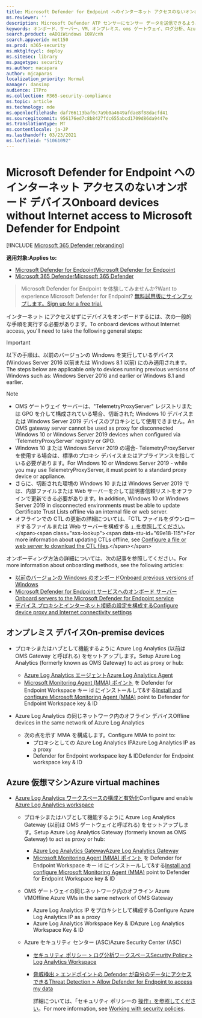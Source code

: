 ```yaml
---
title: Microsoft Defender for Endpoint へのインターネット アクセスのないオンボード デバイス
ms.reviewer: ''
description: Microsoft Defender ATP センサーにセンサー データを送信できるよう、インターネット にアクセスしないオンボード デバイス
keywords: オンボード、サーバー、VM、オンプレミス、oms ゲートウェイ、ログ分析、Azure ログ分析、mma
search.product: eADQiWindows 10XVcnh
search.appverid: met150
ms.prod: m365-security
ms.mktglfcycl: deploy
ms.sitesec: library
ms.pagetype: security
ms.author: macapara
author: mjcaparas
localization_priority: Normal
manager: dansimp
audience: ITPro
ms.collection: M365-security-compliance
ms.topic: article
ms.technology: mde
ms.openlocfilehash: daf766113baf6c7a9b0a4649afdae8f88dacfd41
ms.sourcegitcommit: 956176ed7c8b8427fdc655abcd1709d86da9447e
ms.translationtype: MT
ms.contentlocale: ja-JP
ms.lasthandoff: 03/23/2021
ms.locfileid: "51061092"
---
```

# <a name="onboard-devices-without-internet-access-to-microsoft-defender-for-endpoint"></a><span data-ttu-id="69e18-104">Microsoft Defender for Endpoint へのインターネット アクセスのないオンボード デバイス</span><span class="sxs-lookup"><span data-stu-id="69e18-104">Onboard devices without Internet access to Microsoft Defender for Endpoint</span></span>

[!INCLUDE [Microsoft 365 Defender rebranding](../../includes/microsoft-defender.md)]


<span data-ttu-id="69e18-105">**適用対象:**</span><span class="sxs-lookup"><span data-stu-id="69e18-105">**Applies to:**</span></span>
- [<span data-ttu-id="69e18-106">Microsoft Defender for Endpoint</span><span class="sxs-lookup"><span data-stu-id="69e18-106">Microsoft Defender for Endpoint</span></span>](https://go.microsoft.com/fwlink/p/?linkid=2146631)
- [<span data-ttu-id="69e18-107">Microsoft 365 Defender</span><span class="sxs-lookup"><span data-stu-id="69e18-107">Microsoft 365 Defender</span></span>](https://go.microsoft.com/fwlink/?linkid=2118804)

> <span data-ttu-id="69e18-108">Microsoft Defender for Endpoint を体験してみませんか?</span><span class="sxs-lookup"><span data-stu-id="69e18-108">Want to experience Microsoft Defender for Endpoint?</span></span> [<span data-ttu-id="69e18-109">無料試用版にサインアップします。</span><span class="sxs-lookup"><span data-stu-id="69e18-109">Sign up for a free trial.</span></span>](https://www.microsoft.com/microsoft-365/windows/microsoft-defender-atp?ocid=docs-wdatp-exposedapis-abovefoldlink)


<span data-ttu-id="69e18-110">インターネット にアクセスせずにデバイスをオンボードするには、次の一般的な手順を実行する必要があります。</span><span class="sxs-lookup"><span data-stu-id="69e18-110">To onboard devices without Internet access, you'll need to take the following general steps:</span></span>

> [!IMPORTANT] 
> <span data-ttu-id="69e18-111">以下の手順は、以前のバージョンの Windows を実行しているデバイス (Windows Server 2016 以前または Windows 8.1 以前) にのみ適用されます。</span><span class="sxs-lookup"><span data-stu-id="69e18-111">The steps below are applicable only to devices running previous versions of Windows such as: Windows Server 2016 and earlier or Windows 8.1 and earlier.</span></span>

> [!NOTE]
> - <span data-ttu-id="69e18-112">OMS ゲートウェイ サーバーは、"TelemetryProxyServer" レジストリまたは GPO を介して構成されている場合、切断された Windows 10 デバイスまたは Windows Server 2019 デバイスのプロキシとして使用できません。</span><span class="sxs-lookup"><span data-stu-id="69e18-112">An OMS gateway server cannot be used as proxy for disconnected Windows 10 or Windows Server 2019 devices when configured via 'TelemetryProxyServer' registry or GPO.</span></span>
> - <span data-ttu-id="69e18-113">Windows 10 または Windows Server 2019 の場合- TelemetryProxyServer を使用する場合は、標準のプロキシ デバイスまたはアプライアンスを指している必要があります。</span><span class="sxs-lookup"><span data-stu-id="69e18-113">For Windows 10 or Windows Server 2019 - while you may use TelemetryProxyServer, it must point to a standard proxy device or appliance.</span></span>
> - <span data-ttu-id="69e18-114">さらに、切断された環境の Windows 10 または Windows Server 2019 では、内部ファイルまたは Web サーバーを介して証明書信頼リストをオフラインで更新できる必要があります。</span><span class="sxs-lookup"><span data-stu-id="69e18-114">In addition, Windows 10 or Windows Server 2019 in disconnected environments must be able to update Certificate Trust Lists offline via an internal file or web server.</span></span>
> - <span data-ttu-id="69e18-115">オフラインでの CTL の更新の詳細については、「CTL ファイルをダウンロードするファイルまたは Web サーバーを構成する [」を参照してください](https://docs.microsoft.com/previous-versions/windows/it-pro/windows-server-2012-r2-and-2012/dn265983(v=ws.11)#configure-a-file-or-web-server-to-download-the-ctl-files)。</span><span class="sxs-lookup"><span data-stu-id="69e18-115">For more information about updating CTLs offline, see [Configure a file or web server to download the CTL files](https://docs.microsoft.com/previous-versions/windows/it-pro/windows-server-2012-r2-and-2012/dn265983(v=ws.11)#configure-a-file-or-web-server-to-download-the-ctl-files).</span></span>

<span data-ttu-id="69e18-116">オンボーディング方法の詳細については、次の記事を参照してください。</span><span class="sxs-lookup"><span data-stu-id="69e18-116">For more information about onboarding methods, see the following articles:</span></span>
- [<span data-ttu-id="69e18-117">以前のバージョンの Windows のオンボード</span><span class="sxs-lookup"><span data-stu-id="69e18-117">Onboard previous versions of Windows</span></span>](https://docs.microsoft.com/microsoft-365/security/defender-endpoint/onboard-downlevel)
- [<span data-ttu-id="69e18-118">Microsoft Defender for Endpoint サービスへのオンボード サーバー</span><span class="sxs-lookup"><span data-stu-id="69e18-118">Onboard servers to the Microsoft Defender for Endpoint service</span></span>](https://docs.microsoft.com/microsoft-365/security/defender-endpoint/configure-server-endpoints#windows-server-2008-r2-sp1--windows-server-2012-r2-and-windows-server-2016)
- [<span data-ttu-id="69e18-119">デバイス プロキシとインターネット接続の設定を構成する</span><span class="sxs-lookup"><span data-stu-id="69e18-119">Configure device proxy and Internet connectivity settings</span></span>](https://docs.microsoft.com/microsoft-365/security/defender-endpoint/configure-proxy-internet#configure-the-proxy-server-manually-using-a-registry-based-static-proxy)

## <a name="on-premise-devices"></a><span data-ttu-id="69e18-120">オンプレミス デバイス</span><span class="sxs-lookup"><span data-stu-id="69e18-120">On-premise devices</span></span>

- <span data-ttu-id="69e18-121">プロキシまたはハブとして機能するように Azure Log Analytics (以前は OMS Gateway と呼ばれる) をセットアップします。</span><span class="sxs-lookup"><span data-stu-id="69e18-121">Setup Azure Log Analytics (formerly known as OMS Gateway) to act as proxy or hub:</span></span>
  - [<span data-ttu-id="69e18-122">Azure Log Analytics エージェント</span><span class="sxs-lookup"><span data-stu-id="69e18-122">Azure Log Analytics Agent</span></span>](https://docs.microsoft.com/azure/azure-monitor/platform/gateway#download-the-log-analytics-gateway)
  - <span data-ttu-id="69e18-123">[Microsoft Monitoring Agent (MMA) ポイント](configure-server-endpoints.md#install-and-configure-microsoft-monitoring-agent-mma-to-report-sensor-data-to-microsoft-defender-for-endpoint) を Defender for Endpoint Workspace キー id にインストールして&する</span><span class="sxs-lookup"><span data-stu-id="69e18-123">[Install and configure Microsoft Monitoring Agent (MMA)](configure-server-endpoints.md#install-and-configure-microsoft-monitoring-agent-mma-to-report-sensor-data-to-microsoft-defender-for-endpoint) point to Defender for Endpoint Workspace key & ID</span></span>

- <span data-ttu-id="69e18-124">Azure Log Analytics の同じネットワーク内のオフライン デバイス</span><span class="sxs-lookup"><span data-stu-id="69e18-124">Offline devices in the same network of Azure Log Analytics</span></span>
  -  <span data-ttu-id="69e18-125">次の点を示す MMA を構成します。</span><span class="sxs-lookup"><span data-stu-id="69e18-125">Configure MMA to point to:</span></span>
     - <span data-ttu-id="69e18-126">プロキシとしての Azure Log Analytics IP</span><span class="sxs-lookup"><span data-stu-id="69e18-126">Azure Log Analytics IP as a proxy</span></span>
     - <span data-ttu-id="69e18-127">Defender for Endpoint workspace key & ID</span><span class="sxs-lookup"><span data-stu-id="69e18-127">Defender for Endpoint workspace key & ID</span></span>

## <a name="azure-virtual-machines"></a><span data-ttu-id="69e18-128">Azure 仮想マシン</span><span class="sxs-lookup"><span data-stu-id="69e18-128">Azure virtual machines</span></span>
- <span data-ttu-id="69e18-129">[Azure Log Analytics ワークスペースの構成と有効化](https://docs.microsoft.com/azure/azure-monitor/platform/gateway)</span><span class="sxs-lookup"><span data-stu-id="69e18-129">Configure and enable [Azure Log Analytics workspace](https://docs.microsoft.com/azure/azure-monitor/platform/gateway)</span></span>

    - <span data-ttu-id="69e18-130">プロキシまたはハブとして機能するように Azure Log Analytics Gateway (以前は OMS ゲートウェイと呼ばれる) をセットアップします。</span><span class="sxs-lookup"><span data-stu-id="69e18-130">Setup Azure Log Analytics Gateway (formerly known as OMS Gateway) to act as proxy or hub:</span></span>
      - [<span data-ttu-id="69e18-131">Azure Log Analytics Gateway</span><span class="sxs-lookup"><span data-stu-id="69e18-131">Azure Log Analytics Gateway</span></span>](https://docs.microsoft.com/azure/azure-monitor/platform/gateway#download-the-log-analytics-gateway)
      - <span data-ttu-id="69e18-132">[Microsoft Monitoring Agent (MMA) ポイント](configure-server-endpoints.md#install-and-configure-microsoft-monitoring-agent-mma-to-report-sensor-data-to-microsoft-defender-for-endpoint) を Defender for Endpoint Workspace キー id にインストールして&する</span><span class="sxs-lookup"><span data-stu-id="69e18-132">[Install and configure Microsoft Monitoring Agent (MMA)](configure-server-endpoints.md#install-and-configure-microsoft-monitoring-agent-mma-to-report-sensor-data-to-microsoft-defender-for-endpoint) point to Defender for Endpoint Workspace key & ID</span></span>
    - <span data-ttu-id="69e18-133">OMS ゲートウェイの同じネットワーク内のオフライン Azure VM</span><span class="sxs-lookup"><span data-stu-id="69e18-133">Offline Azure VMs in the same network of OMS Gateway</span></span>
      - <span data-ttu-id="69e18-134">Azure Log Analytics IP をプロキシとして構成する</span><span class="sxs-lookup"><span data-stu-id="69e18-134">Configure Azure Log Analytics IP as a proxy</span></span>
      - <span data-ttu-id="69e18-135">Azure Log Analytics Workspace Key & ID</span><span class="sxs-lookup"><span data-stu-id="69e18-135">Azure Log Analytics Workspace Key & ID</span></span>

    - <span data-ttu-id="69e18-136">Azure セキュリティ センター (ASC)</span><span class="sxs-lookup"><span data-stu-id="69e18-136">Azure Security Center (ASC)</span></span>
      - [<span data-ttu-id="69e18-137">セキュリティ ポリシー \> ログ分析ワークスペース</span><span class="sxs-lookup"><span data-stu-id="69e18-137">Security Policy \> Log Analytics Workspace</span></span>](https://docs.microsoft.com/azure/security-center/security-center-wdatp#enable-windows-defender-atp-integration)
      - [<span data-ttu-id="69e18-138">脅威検出 \> エンドポイントの Defender が自分のデータにアクセスできる</span><span class="sxs-lookup"><span data-stu-id="69e18-138">Threat Detection \> Allow Defender for Endpoint to access my data</span></span>](https://docs.microsoft.com/azure/security-center/security-center-wdatp#enable-windows-defender-atp-integration)

        <span data-ttu-id="69e18-139">詳細については、「セキュリティ ポリシーの [操作」を参照してください](https://docs.microsoft.com/azure/security-center/tutorial-security-policy)。</span><span class="sxs-lookup"><span data-stu-id="69e18-139">For more information, see [Working with security policies](https://docs.microsoft.com/azure/security-center/tutorial-security-policy).</span></span>
